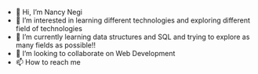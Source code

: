 - 👋 Hi, I’m Nancy Negi
- 👀 I’m interested in learning different technologies and exploring different field of technologies 
- 🌱 I’m currently learning data structures and SQL and trying to explore as many fields as possible!!
- 💞️ I’m looking to collaborate on Web Development
- 📫 How to reach me 

<!---
NancyNegi23/NancyNegi23 is a ✨ special ✨ repository because its `README.md` (this file) appears on your GitHub profile.
You can click the Preview link to take a look at your changes.
--->
